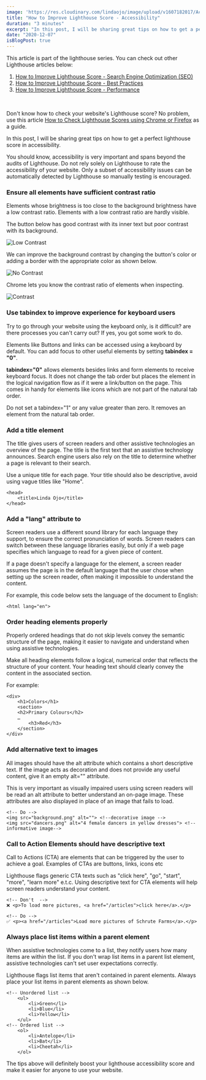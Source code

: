 ```yaml
---
image: 'https://res.cloudinary.com/lindaojo/image/upload/v1607182017/Accessibility_ijkxod.png'
title: "How to Improve Lighthouse Score - Accessibility"
duration: "3 minutes"
excerpt: "In this post, I will be sharing great tips on how to get a perfect lighthouse score in accessibility."
date: "2020-12-07"
isBlogPost: true
---
```


This article is part of the lighthouse series. You can check out other Lighthouse articles below:

<div>
    <ol class="ml-8">
        <li>
            <a class="link"  href="https://www.lindaojo.com/blog/how-to-improve-lighthouse-score-search-engine-optimization-seo/"  target="_blank" rel="noopener">
                How to Improve Lighthouse Score - Search Engine Optimization (SEO)
            </a>
        </li>
        <li>
            <a class="link"  href="https://www.lindaojo.com/blog/how-to-improve-lighthouse-score-best-practices/"  target="_blank"  rel="noopener">
                How to Improve Lighthouse Score - Best Practices
            </a>
        </li>
        <li>
            <a class="link"  href="https://www.lindaojo.com/blog/how-to-improve-lighthouse-score-performance/"  target="_blank"  rel="noopener">
                How to Improve Lighthouse Score - Performance
            </a>
        </li>
    </ol>
</div>
<br>

Don't know how to check your website's Lighthouse score? No problem, use this article <a class="link" href="https://www.lindaojo.com/blog/how-to-check-lighthouse-scores-on-chrome-or-firefox/" target="_blank" rel="noopener">How to Check Lighthouse Scores using Chrome or Firefox</a> as a guide.

In this post, I will be sharing great tips on how to get a perfect lighthouse score in accessibility.

You should know, accessibility is very important and spans beyond the audits of Lighthouse. Do not rely solely on Lighthouse to rate the accessibility of your website. Only a subset of accessibility issues can be automatically detected by Lighthouse so manually testing is encouraged.

<h3>Ensure all elements have sufficient contrast ratio</h3>

Elements whose brightness is too close to the background brightness have a low contrast ratio. Elements with a low contrast ratio are hardly visible.

The button below has good contrast with its inner text but poor contrast with its background. 

<div class="centered-image lg:w-2/4 md:w-2/3 sm:w-56">

![Low Contrast](https://res.cloudinary.com/lindaojo/image/upload/v1607338557/no-contrast_example_oce1u0.png)

</div>

We can improve the background contrast by changing the button's color or adding a border with the appropriate color as shown below.

<div class="centered-image lg:w-2/4 md:w-2/3 sm:w-56">

![No Contrast](https://res.cloudinary.com/lindaojo/image/upload/v1607338557/contrast_example_damzp7.png)

</div>

Chrome lets you know the contrast ratio of elements when inspecting.

![Contrast](https://res.cloudinary.com/lindaojo/image/upload/v1607338008/contrast_kcysdx.png)


<h3>Use tabindex to improve experience for keyboard users</h3>

Try to go through your website using the keyboard only, is it difficult? are there processes you can't carry out?
If yes, you got some work to do.

Elements like Buttons and links can be accessed using a keyboard by default. You can add focus to other useful elements by setting <strong>tabindex = "0"</strong>.

<strong>tabindex="0"</strong> allows elements besides links and form elements to receive keyboard focus. It does not change the tab order but places the element in the logical navigation flow as if it were a link/button on the page. This comes in handy for elements like icons which are not part of the natural tab order.

Do not set a tabindex="1" or any value greater than zero. It removes an element from the natural tab order.


<h3>Add a title element</h3>

The title gives users of screen readers and other assistive technologies an overview of the page. The title is the first text that an assistive technology announces. Search engine users also rely on the title to determine whether a page is relevant to their search.

Use a unique title for each page. Your title should also be descriptive, avoid using vague titles like "Home".

```html{codeTitle: Title Element}
<head>
    <title>Linda Ojo</title>
</head>  
```

<h3>Add a "lang" attribute to </h3>

Screen readers use a different sound library for each language they support, to ensure the correct pronunciation of words. Screen readers can switch between these language libraries easily, but only if a web page specifies which language to read for a given piece of content.

If a page doesn't specify a language for the <html> element, a screen reader assumes the page is in the default language that the user chose when setting up the screen reader, often making it impossible to understand the content.

For example, this code below sets the language of the document to English:

```html{codeTitle: "lang" attribute}
<html lang="en">
```

<h3>Order heading elements properly</h3>

Properly ordered headings that do not skip levels convey the semantic structure of the page, making it easier to navigate and understand when using assistive technologies.

Make all heading elements follow a logical, numerical order that reflects the structure of your content. Your heading text should clearly convey the content in the associated section.

For example:

```html{codeTitle: Title Element}
<div>
    <h1>Colors</h1>
    <section>
    <h2>Primary Colours</h2>
    …
        <h3>Red</h3>
    </section>
</div> 
```

<h3>Add alternative text to images</h3>

All images should have the <span class="code-word">alt</span> attribute which contains a short descriptive text. If the image acts as decoration and does not provide any useful content, give it an empty <span class="code-word">alt=""</span> attribute.

This is very important as visually impaired users using screen readers will be read an <span class="code-word">alt</span> attribute to better understand an on-page image. These attributes are also displayed in place of an image that fails to load.

```html{codeTitle: Alternative texts}
<!-- Do -->
<img src="background.png" alt=""> <!--decorative image -->
<img src="dancers.png" alt="4 female dancers in yellow dresses"> <!-- informative image-->
```

<h3>Call to Action Elements should have descriptive text</h3>

Call to Actions (CTA) are elements that can be triggered by the user to achieve a goal. Examples of CTAs are buttons, links, icons etc

Lighthouse flags generic CTA texts such as "click here", "go", "start", "more", "learn more" e.t.c. Using descriptive text for CTA elements will help screen readers understand your content.

```html{codeTitle: Links}
<!-- Don't  -->
❌ <p>To load more pictures, <a href="/articles">click here</a>.</p> 

<!-- Do -->
✅ <p><a href="/articles">Load more pictures of Schrute Farms</a>.</p> 
```

<h3>Always place list items within a parent element </h3>

When assistive technologies come to a list, they notify users how many items are within the list. If you don't wrap list items in a parent list element, assistive technologies can't set user expectations correctly.

Lighthouse flags list items that aren't contained in parent elements. Always place your list items in parent elements as shown below.

```html{codeTitle: List items}
<!-- Unordered list -->
    <ul>
        <li>Green</li>
        <li>Blue</li>
        <li>Yellow</li>
    </ul>
<!-- Ordered list -->
    <ol>
        <li>Antelope</li>
        <li>Bat</li>
        <li>Cheetah</li>
    </ol>

```

The tips above will definitely boost your lighthouse accessibility score and make it easier for anyone to use your website.